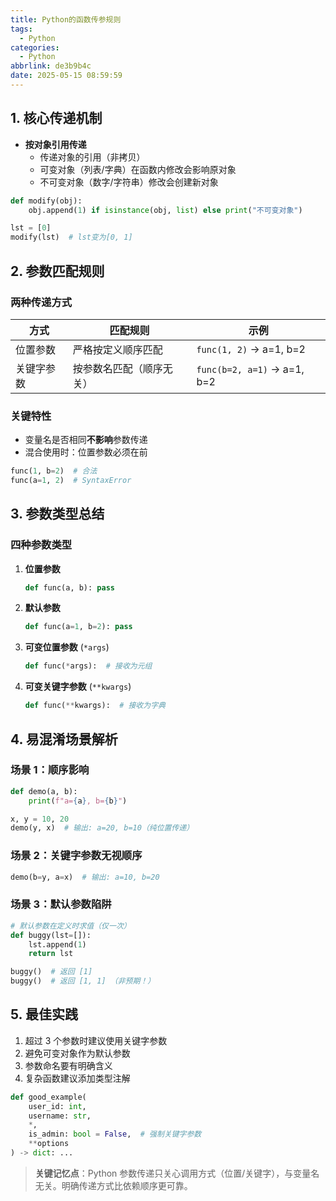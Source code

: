 ```yaml
---
title: Python的函数传参规则
tags:
  - Python
categories:
  - Python
abbrlink: de3b9b4c
date: 2025-05-15 08:59:59
---
```


## 1. 核心传递机制

- **按对象引用传递**
  - 传递对象的引用（非拷贝）
  - 可变对象（列表/字典）在函数内修改会影响原对象
  - 不可变对象（数字/字符串）修改会创建新对象

```python
def modify(obj):
    obj.append(1) if isinstance(obj, list) else print("不可变对象")

lst = [0]
modify(lst)  # lst变为[0, 1]
```

## 2. 参数匹配规则

### 两种传递方式

| 方式       | 匹配规则                 | 示例                        |
| ---------- | ------------------------ | --------------------------- |
| 位置参数   | 严格按定义顺序匹配       | `func(1, 2)` → a=1, b=2     |
| 关键字参数 | 按参数名匹配（顺序无关） | `func(b=2, a=1)` → a=1, b=2 |

### 关键特性

- 变量名是否相同**不影响**参数传递
- 混合使用时：位置参数必须在前

```python
func(1, b=2)  # 合法
func(a=1, 2)  # SyntaxError
```

## 3. 参数类型总结

### 四种参数类型

1. **位置参数**
   ```python
   def func(a, b): pass
   ```
2. **默认参数**
   ```python
   def func(a=1, b=2): pass
   ```
3. **可变位置参数** (`*args`)
   ```python
   def func(*args):  # 接收为元组
   ```
4. **可变关键字参数** (`**kwargs`)
   ```python
   def func(**kwargs):  # 接收为字典
   ```

## 4. 易混淆场景解析

### 场景 1：顺序影响

```python
def demo(a, b):
    print(f"a={a}, b={b}")

x, y = 10, 20
demo(y, x)  # 输出: a=20, b=10（纯位置传递）
```

### 场景 2：关键字参数无视顺序

```python
demo(b=y, a=x)  # 输出: a=10, b=20
```

### 场景 3：默认参数陷阱

```python
# 默认参数在定义时求值（仅一次）
def buggy(lst=[]):
    lst.append(1)
    return lst

buggy()  # 返回 [1]
buggy()  # 返回 [1, 1] （非预期！）
```

## 5. 最佳实践

1. 超过 3 个参数时建议使用关键字参数
2. 避免可变对象作为默认参数
3. 参数命名要有明确含义
4. 复杂函数建议添加类型注解

```python
def good_example(
    user_id: int,
    username: str,
    *,
    is_admin: bool = False,  # 强制关键字参数
    **options
) -> dict: ...
```

> **关键记忆点**：Python 参数传递只关心调用方式（位置/关键字），与变量名无关。明确传递方式比依赖顺序更可靠。
